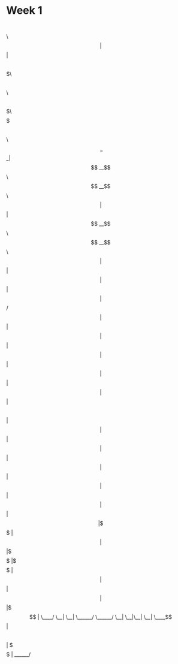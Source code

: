 # Week 1

  $$\     $$\                                                         
  $$ |    $$ |                                                        
$$$$$$\   $$$$$$$\   $$$$$$\  $$\   $$\ $$$$$$$\  $$$$$$$\  $$\   $$\ 
\_$$  _|  $$  __$$\ $$  __$$\ $$ |  $$ |$$  __$$\ $$  __$$\ $$ |  $$ |
  $$ |    $$ |  $$ |$$ /  $$ |$$ |  $$ |$$ |  $$ |$$ |  $$ |$$ |  $$ |
  $$ |$$\ $$ |  $$ |$$ |  $$ |$$ |  $$ |$$ |  $$ |$$ |  $$ |$$ |  $$ |
  \$$$$  |$$ |  $$ |\$$$$$$  |\$$$$$$  |$$ |  $$ |$$ |  $$ |\$$$$$$$ |
   \____/ \__|  \__| \______/  \______/ \__|  \__|\__|  \__| \____$$ |
                                                            $$\   $$ |
                                                            \$$$$$$  |
                                                             \______/ 
